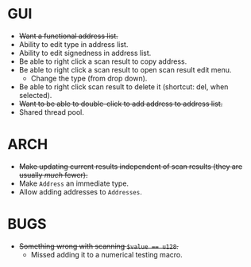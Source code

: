 # GUI

* ~~Want a functional address list.~~
* Ability to edit type in address list.
* Ability to edit signedness in address list.
* Be able to right click a scan result to copy address.
* Be able to right click a scan result to open scan result edit menu.
  * Change the type (from drop down).
* Be able to right click scan result to delete it (shortcut: del, when selected).
* ~~Want to be able to double-click to add address to address list.~~
* Shared thread pool.

# ARCH

* ~~Make updating current results independent of scan results (they are usually _much_ fewer).~~
* Make `Address` an immediate type.
* Allow adding addresses to `Addresses`.

# BUGS

* ~~Something wrong with scanning `$value == u128`.~~
  * Missed adding it to a numerical testing macro.